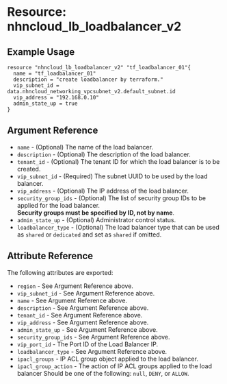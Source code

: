 # Resource: nhncloud_lb_loadbalancer_v2

## Example Usage

```
resource "nhncloud_lb_loadbalancer_v2" "tf_loadbalancer_01"{
  name = "tf_loadbalancer_01"
  description = "create loadbalancer by terraform."
  vip_subnet_id = data.nhncloud_networking_vpcsubnet_v2.default_subnet.id
  vip_address = "192.168.0.10"  
  admin_state_up = true
}
```

## Argument Reference

* `name` - (Optional) The name of the load balancer.
* `description` - (Optional) The description of the load balancer.
* `tenant_id` - (Optional) The tenant ID for which the load balancer is to be created.
* `vip_subnet_id` - (Required) The subnet UUID to be used by the load balancer.
* `vip_address` - (Optional) The IP address of the load balancer.
* `security_group_ids` - (Optional) The list of security group IDs to be applied for the load balancer.<br>**Security groups must be specified by ID, not by name**.
* `admin_state_up` - (Optional) Administrator control status.
* `loadbalancer_type` - (Optional) The load balancer type that can be used as `shared` or `dedicated` and set as `shared` if omitted.

## Attribute Reference

The following attributes are exported:

* `region` - See Argument Reference above.
* `vip_subnet_id` - See Argument Reference above.
* `name` - See Argument Reference above.
* `description` - See Argument Reference above.
* `tenant_id` - See Argument Reference above.
* `vip_address` - See Argument Reference above.
* `admin_state_up` - See Argument Reference above.
* `security_group_ids` - See Argument Reference above.
* `vip_port_id` - The Port ID of the Load Balancer IP.
* `loadbalancer_type` - See Argument Reference above.
* `ipacl_groups` - IP ACL group object applied to the load balancer.
* `ipacl_group_action` - The action of IP ACL groups applied to the load balancer
Should be one of the following: `null`, `DENY`, or `ALLOW`.